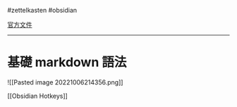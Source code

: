 #zettelkasten #obsidian 

[官方文件](https://help.obsidian.md/How+to/Format+your+notes)

---

# 基礎 markdown 語法
![[Pasted image 20221006214356.png]]

[[Obsidian Hotkeys]]
